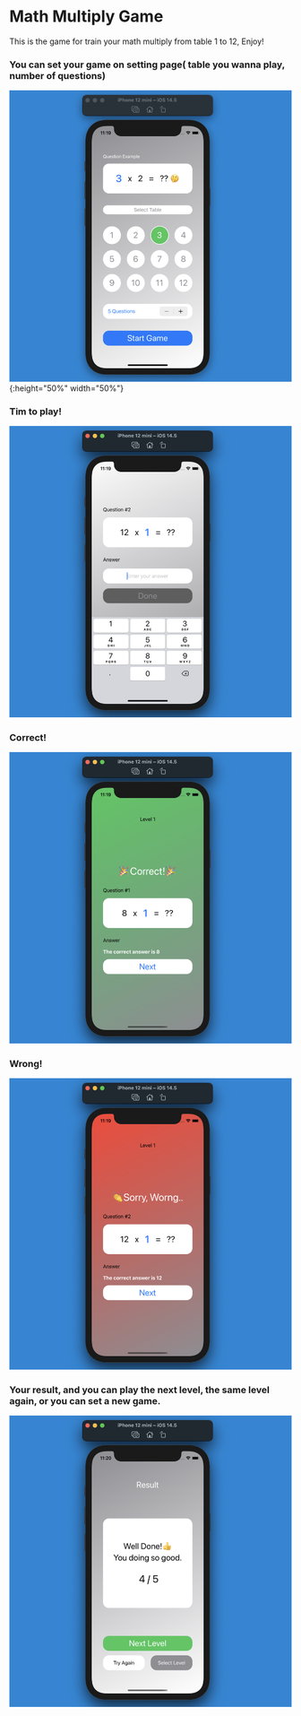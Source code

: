 #  Math Multiply Game

This is the game for train your math multiply from table 1 to 12, Enjoy!

### You can set your game on setting page( table you wanna play, number of questions)
![setting](./MultiMagic/setting.png) {:height="50%" width="50%"}

### Tim to play!
![play](./MultiMagic/play.png)

### Correct!
![correct](./MultiMagic/correct.png)

### Wrong!
![wrong](./MultiMagic/wrong.png)

### Your result, and you can play the next level, the same level again, or you can set a new game.
![result](./MultiMagic/result.png)


